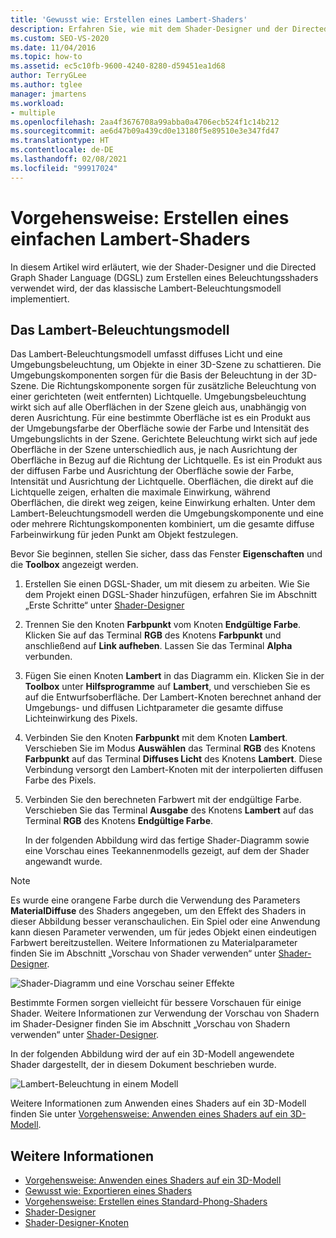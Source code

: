```yaml
---
title: 'Gewusst wie: Erstellen eines Lambert-Shaders'
description: Erfahren Sie, wie mit dem Shader-Designer und der Directed Graph Shader Language (DGSL) ein Beleuchtungsshader erstellt wird, der das klassische Lambert-Beleuchtungsmodell implementiert.
ms.custom: SEO-VS-2020
ms.date: 11/04/2016
ms.topic: how-to
ms.assetid: ec5c10fb-9600-4240-8280-d59451ea1d68
author: TerryGLee
ms.author: tglee
manager: jmartens
ms.workload:
- multiple
ms.openlocfilehash: 2aa4f3676708a99abba0a4706ecb524f1c14b212
ms.sourcegitcommit: ae6d47b09a439cd0e13180f5e89510e3e347fd47
ms.translationtype: HT
ms.contentlocale: de-DE
ms.lasthandoff: 02/08/2021
ms.locfileid: "99917024"
---
```

# <a name="how-to-create-a-basic-lambert-shader"></a>Vorgehensweise: Erstellen eines einfachen Lambert-Shaders

In diesem Artikel wird erläutert, wie der Shader-Designer und die Directed Graph Shader Language (DGSL) zum Erstellen eines Beleuchtungsshaders verwendet wird, der das klassische Lambert-Beleuchtungsmodell implementiert.

## <a name="the-lambert-lighting-model"></a>Das Lambert-Beleuchtungsmodell

Das Lambert-Beleuchtungsmodell umfasst diffuses Licht und eine Umgebungsbeleuchtung, um Objekte in einer 3D-Szene zu schattieren. Die Umgebungskomponenten sorgen für die Basis der Beleuchtung in der 3D-Szene. Die Richtungskomponente sorgen für zusätzliche Beleuchtung von einer gerichteten (weit entfernten) Lichtquelle. Umgebungsbeleuchtung wirkt sich auf alle Oberflächen in der Szene gleich aus, unabhängig von deren Ausrichtung. Für eine bestimmte Oberfläche ist es ein Produkt aus der Umgebungsfarbe der Oberfläche sowie der Farbe und Intensität des Umgebungslichts in der Szene. Gerichtete Beleuchtung wirkt sich auf jede Oberfläche in der Szene unterschiedlich aus, je nach Ausrichtung der Oberfläche in Bezug auf die Richtung der Lichtquelle. Es ist ein Produkt aus der diffusen Farbe und Ausrichtung der Oberfläche sowie der Farbe, Intensität und Ausrichtung der Lichtquelle. Oberflächen, die direkt auf die Lichtquelle zeigen, erhalten die maximale Einwirkung, während Oberflächen, die direkt weg zeigen, keine Einwirkung erhalten. Unter dem Lambert-Beleuchtungsmodell werden die Umgebungskomponente und eine oder mehrere Richtungskomponenten kombiniert, um die gesamte diffuse Farbeinwirkung für jeden Punkt am Objekt festzulegen.

Bevor Sie beginnen, stellen Sie sicher, dass das Fenster **Eigenschaften** und die **Toolbox** angezeigt werden.

1. Erstellen Sie einen DGSL-Shader, um mit diesem zu arbeiten. Wie Sie dem Projekt einen DGSL-Shader hinzufügen, erfahren Sie im Abschnitt „Erste Schritte“ unter [Shader-Designer](../designers/shader-designer.md)

2. Trennen Sie den Knoten **Farbpunkt** vom Knoten **Endgültige Farbe**. Klicken Sie auf das Terminal **RGB** des Knotens **Farbpunkt** und anschließend auf **Link aufheben**. Lassen Sie das Terminal **Alpha** verbunden.

3. Fügen Sie einen Knoten **Lambert** in das Diagramm ein. Klicken Sie in der **Toolbox** unter **Hilfsprogramme** auf **Lambert**, und verschieben Sie es auf die Entwurfsoberfläche. Der Lambert-Knoten berechnet anhand der Umgebungs- und diffusen Lichtparameter die gesamte diffuse Lichteinwirkung des Pixels.

4. Verbinden Sie den Knoten **Farbpunkt** mit dem Knoten **Lambert**. Verschieben Sie im Modus **Auswählen** das Terminal **RGB** des Knotens **Farbpunkt** auf das Terminal **Diffuses Licht** des Knotens **Lambert**. Diese Verbindung versorgt den Lambert-Knoten mit der interpolierten diffusen Farbe des Pixels.

5. Verbinden Sie den berechneten Farbwert mit der endgültige Farbe. Verschieben Sie das Terminal **Ausgabe** des Knotens **Lambert** auf das Terminal **RGB** des Knotens **Endgültige Farbe**.

   In der folgenden Abbildung wird das fertige Shader-Diagramm sowie eine Vorschau eines Teekannenmodells gezeigt, auf dem der Shader angewandt wurde.

> [!NOTE]
> Es wurde eine orangene Farbe durch die Verwendung des Parameters **MaterialDiffuse** des Shaders angegeben, um den Effekt des Shaders in dieser Abbildung besser veranschaulichen. Ein Spiel oder eine Anwendung kann diesen Parameter verwenden, um für jedes Objekt einen eindeutigen Farbwert bereitzustellen. Weitere Informationen zu Materialparameter finden Sie im Abschnitt „Vorschau von Shader verwenden“ unter [Shader-Designer](../designers/shader-designer.md).

![Shader-Diagramm und eine Vorschau seiner Effekte](../designers/media/digit-lambert-effect-graph.png)

Bestimmte Formen sorgen vielleicht für bessere Vorschauen für einige Shader. Weitere Informationen zur Verwendung der Vorschau von Shadern im Shader-Designer finden Sie im Abschnitt „Vorschau von Shadern verwenden“ unter [Shader-Designer](../designers/shader-designer.md).

In der folgenden Abbildung wird der auf ein 3D-Modell angewendete Shader dargestellt, der in diesem Dokument beschrieben wurde.

![Lambert-Beleuchtung in einem Modell](../designers/media/digit-lambert-effect-result.png)

Weitere Informationen zum Anwenden eines Shaders auf ein 3D-Modell finden Sie unter [Vorgehensweise: Anwenden eines Shaders auf ein 3D-Modell](../designers/how-to-apply-a-shader-to-a-3-d-model.md).

## <a name="see-also"></a>Weitere Informationen

- [Vorgehensweise: Anwenden eines Shaders auf ein 3D-Modell](../designers/how-to-apply-a-shader-to-a-3-d-model.md)
- [Gewusst wie: Exportieren eines Shaders](../designers/how-to-export-a-shader.md)
- [Vorgehensweise: Erstellen eines Standard-Phong-Shaders](../designers/how-to-create-a-basic-phong-shader.md)
- [Shader-Designer](../designers/shader-designer.md)
- [Shader-Designer-Knoten](../designers/shader-designer-nodes.md)
